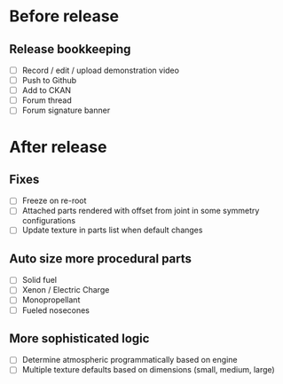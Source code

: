 # Before release

## Release bookkeeping

- [ ] Record / edit / upload demonstration video
- [ ] Push to Github
- [ ] Add to CKAN
- [ ] Forum thread
- [ ] Forum signature banner

# After release

## Fixes

- [ ] Freeze on re-root
- [ ] Attached parts rendered with offset from joint in some symmetry configurations
- [ ] Update texture in parts list when default changes

## Auto size more procedural parts

- [ ] Solid fuel
- [ ] Xenon / Electric Charge
- [ ] Monopropellant
- [ ] Fueled nosecones

## More sophisticated logic

- [ ] Determine atmospheric programmatically based on engine
- [ ] Multiple texture defaults based on dimensions (small, medium, large)
